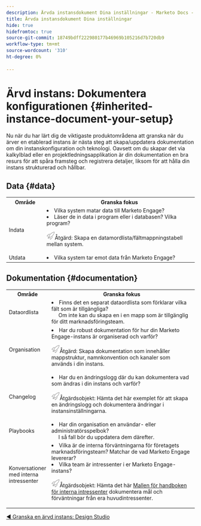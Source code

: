 ```yaml
---
description: Ärvda instansdokument Dina inställningar - Marketo Docs - Produktdokumentation
title: Ärvda instansdokument Dina inställningar
hide: true
hidefromtoc: true
source-git-commit: 18749bdff222980177b46969b105216d7b720db9
workflow-type: tm+mt
source-wordcount: '310'
ht-degree: 0%

---
```


# Ärvd instans: Dokumentera konfigurationen {#inherited-instance-document-your-setup}

Nu när du har lärt dig de viktigaste produktområdena att granska när du ärver en etablerad instans är nästa steg att skapa/uppdatera dokumentation om din instanskonfiguration och teknologi. Oavsett om du skapar det via kalkylblad eller en projektledningsapplikation är din dokumentation en bra resurs för att spåra framsteg och registrera detaljer, liksom för att hålla din instans strukturerad och hållbar.

## Data {#data}

<table style="table-layout:auto"> 
 <tbody> 
  <tr> 
   <th style="width:20%">Område</th> 
   <th>Granska fokus</th>
  </tr> 
  <tr> 
   <td>Indata</td> 
   <td><li>Vilka system matar data till Marketo Engage?</li>
   <li>Läser de in data i program eller i databasen? Vilka program?</li>
   <p><img src="assets/action-item-icon.png" alt="ikon för funktionsmakroobjekt">Åtgärd: Skapa en datamordlista/fältmappningstabell mellan system.</td>
  </tr>
  <tr> 
   <td>Utdata</td> 
   <td><li>Vilka system tar emot data från Marketo Engage?</li></td>
  </tr>
 </tbody> 
</table>

## Dokumentation {#documentation}

<table style="table-layout:auto"> 
 <tbody> 
  <tr> 
   <th style="width:20%">Område</th> 
   <th>Granska fokus</th>
  </tr> 
  <tr> 
   <td>Dataordlista</td> 
   <td><li>Finns det en separat dataordlista som förklarar vilka fält som är tillgängliga?
   <br/>     Om inte kan du skapa en i en mapp som är tillgänglig för ditt marknadsföringsteam.</li></td>
  </tr>
  <tr> 
   <td>Organisation</td> 
    <td><li>Har du robust dokumentation för hur din Marketo Engage-instans är organiserad och varför?</li>
   <p><img src="assets/action-item-icon.png" alt="ikon för funktionsmakroobjekt">Åtgärd: Skapa dokumentation som innehåller mappstruktur, namnkonvention och kanaler som används i din instans.</td>
  </tr>
  <tr> 
   <td>Changelog</td> 
    <td><li>Har du en ändringslogg där du kan dokumentera vad som ändras i din instans och varför?</li>
    <p><img src="assets/action-item-icon.png" alt="ikon för funktionsmakroobjekt">Åtgärdsobjekt: Hämta det här exemplet för att skapa en ändringslogg och dokumentera ändringar i instansinställningarna.</td>
  </tr>
  <tr> 
   <td>Playbooks</td> 
    <td><li>Har din organisation en användar- eller administratörsspelbok? 
    <br/>     I så fall bör du uppdatera dem därefter.</li></td>
  </tr>
  <tr> 
   <td>Konversationer med interna intressenter</td> 
    <td><li>Vilka är de interna förväntningarna för företagets marknadsföringsteam? Matchar de vad Marketo Engage levererar?</li>
   <li>Vilka team är intressenter i er Marketo Engage-instans?</li>
   <p><img src="assets/action-item-icon.png" alt="ikon för funktionsmakroobjekt">Åtgärdsobjekt: Hämta det här <a href="https://nation.marketo.com/t5/product-blogs/planning-and-communicating-about-your-marketo-onboarding/ba-p/243555?attachment-id=1705" target="_blank">Mallen för handboken för interna intressenter</a> dokumentera mål och förväntningar från era huvudintressenter.</td>
  </tr>
 </tbody> 
</table>

[◄ Granska en ärvd instans: Design Studio](/help/marketo/getting-started/inheriting-a-marketo-instance/design-studio-checklist.md)
